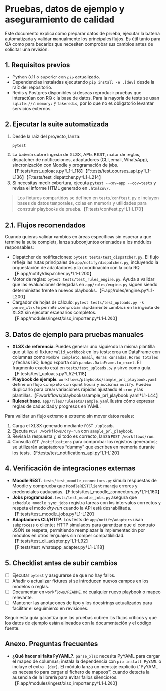 # Pruebas, datos de ejemplo y aseguramiento de calidad

Este documento explica cómo preparar datos de prueba, ejecutar la batería automatizada y validar manualmente los principales flujos. Es útil tanto para QA como para becarios que necesiten comprobar sus cambios antes de solicitar una revisión.

## 1. Requisitos previos

- Python 3.11 o superior con `pip` actualizado.
- Dependencias instaladas ejecutando `pip install -e .[dev]` desde la raíz del repositorio.
- Redis y Postgres disponibles si deseas reproducir pruebas que interactúan con RQ o la base de datos. Para la mayoría de tests se usan `sqlite:///:memory:` y `fakeredis`, por lo que no es obligatorio levantar servicios externos.

## 2. Ejecutar la suite automatizada

1. Desde la raíz del proyecto, lanza:
   ```bash
   pytest
   ```
2. La batería cubre ingesta de XLSX, APIs REST, motor de reglas, dispatcher de notificaciones, adaptadores (CLI, email, WhatsApp), sincronización con Moodle y programación de jobs.【F:tests/test_uploads.py†L1-L118】【F:tests/test_courses_api.py†L1-L136】【F:tests/test_dispatcher.py†L1-L214】
3. Si necesitas medir cobertura, ejecuta `pytest --cov=app --cov=tests` y revisa el informe HTML generado en `.htmlcov/`.

> Los fixtures compartidos se definen en `tests/conftest.py` e incluyen bases de datos temporales, colas en memoria y utilidades para construir playbooks de prueba.【F:tests/conftest.py†L1-L170】

## 2.1. Flujos recomendados

Cuando quieras validar cambios en áreas específicas sin esperar a que termine la suite completa, lanza subconjuntos orientados a los módulos responsables:

- Dispatcher de notificaciones: `pytest tests/test_dispatcher.py`. El flujo refleja las rutas principales de `app/notify/dispatcher.py`, incluyendo la orquestación de adaptadores y la coordinación con la cola RQ.【F:app/notify/dispatcher.py†L1-L200】
- Motor de reglas: `pytest tests/test_rules_engine.py`. Ayuda a validar que las evaluaciones delegadas en `app/rules/engine.py` siguen siendo deterministas frente a nuevos playbooks.【F:app/rules/engine.py†L1-L200】
- Cargador de hojas de cálculo: `pytest tests/test_uploads.py -k parse_xlsx` te permite comprobar rápidamente cambios en la ingesta de XLSX sin ejecutar escenarios completos.【F:app/modules/ingest/xlsx_importer.py†L1-L200】

## 3. Datos de ejemplo para pruebas manuales

- **XLSX de referencia**. Puedes generar uno siguiendo la misma plantilla que utiliza el fixture `valid_workbook` en los tests: crea un DataFrame con columnas como `Nombre completo`, `Email`, `Horas cursadas`, `Horas totales` y fechas ISO, luego exporta con `pandas.DataFrame.to_excel`. El fragmento exacto está en `tests/test_uploads.py` y sirve como guía.【F:tests/test_uploads.py†L52-L118】
- **Playbook de ejemplo**. `workflows/playbooks/sample_prl_playbook.yaml` define un flujo completo con quiet hours y acciones `notify`. Puedes duplicarlo para crear variaciones rápidas ajustando el `cron` y las plantillas.【F:workflows/playbooks/sample_prl_playbook.yaml†L1-L44】
- **Ruleset base**. `app/rules/rulesets/sample.yaml` ilustra cómo expresar reglas de caducidad y progresos en YAML.

Para validar un flujo extremo a extremo sin mover datos reales:

1. Carga el XLSX generado mediante `POST /uploads`.
2. Ejecuta `POST /workflows/dry-run` con `sample_prl_playbook`.
3. Revisa la respuesta y, si todo es correcto, lanza `POST /workflows/run`.
4. Consulta `GET /notifications` para comprobar los registros generados; se utilizarán adaptadores “dummy” que escriben en memoria durante los tests.【F:tests/test_notifications_api.py†L1-L120】

## 4. Verificación de integraciones externas

- **Moodle REST**. `tests/test_moodle_connectors.py` simula respuestas de Moodle y comprueba que `MoodleRESTClient` maneja errores y credenciales caducadas.【F:tests/test_moodle_connectors.py†L1-L160】
- **Jobs programados**. `tests/test_moodle_jobs.py` asegura que `schedule_moodle_sync_jobs` registra tareas con los intervalos correctos y respeta el modo *dry-run* cuando la API está deshabilitada.【F:tests/test_moodle_jobs.py†L1-L120】
- **Adaptadores CLI/HTTP**. Los tests de `app/notify/adapters` usan `subprocess` o clientes HTTP simulados para garantizar que el contrato JSON se respeta, permitiendo reemplazar la implementación por módulos en otros lenguajes sin romper compatibilidad.【F:tests/test_cli_adapter.py†L1-L92】【F:tests/test_whatsapp_adapter.py†L1-L118】

## 5. Checklist antes de subir cambios

- [ ] Ejecutar `pytest` y asegurarse de que no hay fallos.
- [ ] Añadir o actualizar fixtures si se introducen nuevos campos en los modelos o reglas.
- [ ] Documentar en `workflows/README.md` cualquier nuevo playbook o mapeo relevante.
- [ ] Mantener las anotaciones de tipo y los docstrings actualizados para facilitar el seguimiento en revisiones.

Seguir esta guía garantiza que las pruebas cubren los flujos críticos y que los datos de ejemplo están alineados con la documentación y el código fuente.

## Anexo. Preguntas frecuentes

- **¿Qué hacer si falta PyYAML?**. `parse_xlsx` necesita PyYAML para cargar el mapeo de columnas; instala la dependencia con `pip install PyYAML` o incluye el extra `.[dev]`. El módulo lanza un mensaje explícito ("PyYAML es necesario para cargar el fichero de mapeos") cuando detecta la ausencia de la librería para evitar fallos silenciosos.【F:app/modules/ingest/xlsx_importer.py†L1-L200】

